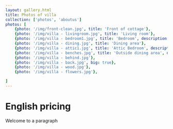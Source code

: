 ```yaml
---
layout: gallery.html
title: Photos of villa
collection: ['photos', 'aboutus']
photos: [
    {photo: '/img/front-clean.jpg', title: 'Front of cottage'},
    {photo: '/img/villa - livingroom.jpg', title: 'Living room'},
    {photo: '/img/villa - bedroom1.jpg', title: 'Bedroom', description: 'One of the four first floor bedrooms', big: true},
    {photo: '/img/villa - dining.jpg', title: 'Dining area'},
    {photo: '/img/villa - attic1.jpg', title: 'Attic Bedroom', description: 'One of two attic bedrooms'},
    {photo: '/img/villa - benches.jpg', title: 'Outside dining area', description: 'Benches behind the cottage for outside eating'},
    {photo: '/img/villa - behind.jpg'},
    {photo: '/img/villa - back.jpg', big: true},
    {photo: '/img/villa - wood.jpg'},
    {photo: '/img/villa - flowers.jpg'},

]
---
```


English **pricing**
===============
Welcome to a paragraph